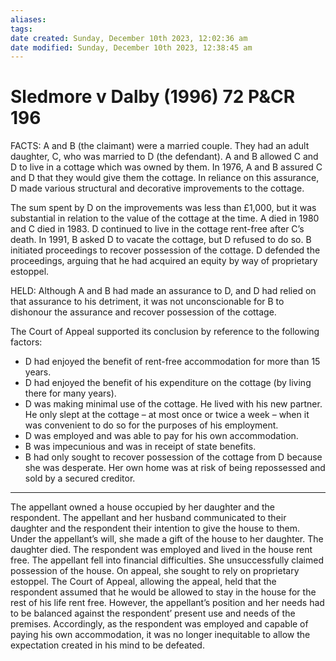 ```yaml
---
aliases: 
tags: 
date created: Sunday, December 10th 2023, 12:02:36 am
date modified: Sunday, December 10th 2023, 12:38:45 am
---
```


# Sledmore v Dalby (1996) 72 P&CR 196

FACTS: A and B (the claimant) were a married couple. They had an adult daughter, C, who was married to D (the defendant). A and B allowed C and D to live in a cottage which was owned by them. In 1976, A and B assured C and D that they would give them the cottage. In reliance on this assurance, D made various structural and decorative improvements to the cottage.

The sum spent by D on the improvements was less than £1,000, but it was substantial in relation to the value of the cottage at the time. A died in 1980 and C died in 1983. D continued to live in the cottage rent-free after C’s death. In 1991, B asked D to vacate the cottage, but D refused to do so. B initiated proceedings to recover possession of the cottage. D defended the proceedings, arguing that he had acquired an equity by way of proprietary estoppel.

HELD: Although A and B had made an assurance to D, and D had relied on that assurance to his detriment, it was not unconscionable for B to dishonour the assurance and recover possession of the cottage.

The Court of Appeal supported its conclusion by reference to the following factors:

- D had enjoyed the benefit of rent-free accommodation for more than 15 years.
- D had enjoyed the benefit of his expenditure on the cottage (by living there for many years).
- D was making minimal use of the cottage. He lived with his new partner. He only slept at the cottage – at most once or twice a week – when it was convenient to do so for the purposes of his employment.
- D was employed and was able to pay for his own accommodation.
- B was impecunious and was in receipt of state benefits.
- B had only sought to recover possession of the cottage from D because she was desperate. Her own home was at risk of being repossessed and sold by a secured creditor.

---

The appellant owned a house occupied by her daughter and the respondent. The appellant and her husband communicated to their daughter and the respondent their intention to give the house to them. Under the appellant’s will, she made a gift of the house to her daughter. The daughter died. The respondent was employed and lived in the house rent free. The appellant fell into financial difficulties. She unsuccessfully claimed possession of the house. On appeal, she sought to rely on proprietary estoppel. The Court of Appeal, allowing the appeal, held that the respondent assumed that he would be allowed to stay in the house for the rest of his life rent free. However, the appellant’s position and her needs had to be balanced against the respondent’ present use and needs of the premises. Accordingly, as the respondent was employed and capable of paying his own accommodation, it was no longer inequitable to allow the expectation created in his mind to be defeated.
